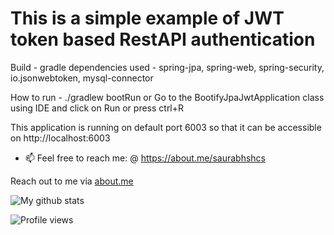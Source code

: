 # This is a simple example of JWT token based RestAPI authentication 

Build - gradle
dependencies used - spring-jpa, spring-web, spring-security, io.jsonwebtoken, mysql-connector

How to run - ./gradlew bootRun or Go to the BootifyJpaJwtApplication class using IDE and click on Run or press ctrl+R

This application is running on default port 6003 so that it can be accessible on http://localhost:6003



- 📫 Feel free to reach me: @ https://about.me/saurabhshcs

Reach out to me via [about.me](https://about.me/saurabhshcs)

![My github stats](https://github-readme-stats.vercel.app/api?username=saurabhshcs&show_icons=true)


![Profile views](https://komarev.com/ghpvc/?username=saurabhshcs)
